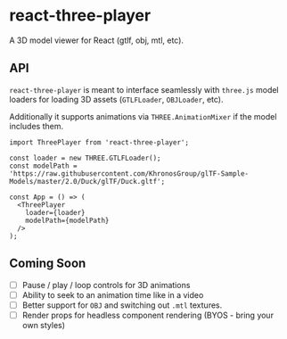 # react-three-player

A 3D model viewer for React (gtlf, obj, mtl, etc).

## API
`react-three-player` is meant to interface seamlessly with `three.js` model loaders  for loading 3D assets (`GTLFLoader`, `OBJLoader`, etc).

Additionally it supports animations via `THREE.AnimationMixer` if the model includes them.

```tsx
import ThreePlayer from 'react-three-player';

const loader = new THREE.GTLFLoader();
const modelPath = 'https://raw.githubusercontent.com/KhronosGroup/glTF-Sample-Models/master/2.0/Duck/glTF/Duck.gltf';

const App = () => (
  <ThreePlayer
    loader={loader}
    modelPath={modelPath}
  />
);
```

## Coming Soon

- [ ] Pause / play / loop controls for 3D animations
- [ ] Ability to seek to an animation time like in a video
- [ ] Better support for `OBJ` and switching out `.mtl` textures.
- [ ] Render props for headless component rendering (BYOS - bring your own styles)
